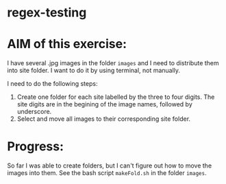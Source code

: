 # regex-testing

# AIM of this exercise:

I have several .jpg images in the folder ```images``` and I need to distribute them into site folder. I want to do it by using terminal, not manually.

I need to do the following steps:

1. Create one folder for each site labelled by the three to four digits. The site digits are in the begining of the image names, followed by underscore.
2. Select and move all images to their corresponding site folder.

# Progress:
So far I was able to create folders, but I can't figure out how to move the images into them. 
See the bash script ```makeFold.sh``` in the folder ```images```.
